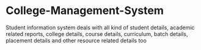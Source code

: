 # College-Management-System
Student information system deals with all kind of student details, academic related reports, college details, course details, curriculum, batch details, placement details and other resource related details too
